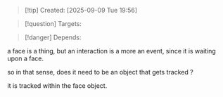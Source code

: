 
>[!tip] Created: [2025-09-09 Tue 19:56]

>[!question] Targets: 

>[!danger] Depends: 

a face is a thing, but an interaction is a more an event, since it is waiting upon a face.

so in that sense, does it need to be an object that gets tracked ?

it is tracked within the face object.